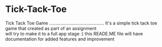 # Tick-Tack-Toe
Tick Tack Toe Game ........................................... 
It's a simple tick tack toe game that created as part of an assignment  
will try to make it to a full app stage :) this READE.ME file will have documentation for added features and improvement
